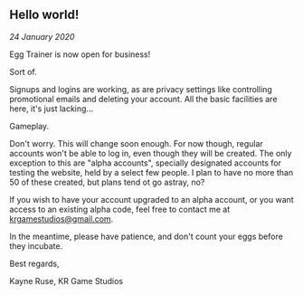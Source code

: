 Hello world!
---

_24 January 2020_

Egg Trainer is now open for business!

Sort of.

Signups and logins are working, as are privacy settings like controlling promotional emails and deleting your account. All the basic facilities are here, it's just lacking...

Gameplay.

Don't worry. This will change soon enough. For now though, regular accounts won't be able to log in, even though they will be created. The only exception to this are "alpha accounts", specially designated accounts for testing the website, held by a select few people. I plan to have no more than 50 of these created, but plans tend ot go astray, no?

If you wish to have your account upgraded to an alpha account, or you want access to an existing alpha code, feel free to contact me at krgamestudios@gmail.com.

In the meantime, please have patience, and don't count your eggs before they incubate.

Best regards,

Kayne Ruse, KR Game Studios


